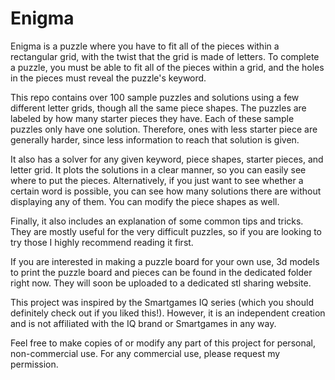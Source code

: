 # Enigma
Enigma is a puzzle where you have to fit all of the pieces within a rectangular grid, with the twist that the grid is made of letters. To complete a puzzle, you must be able to fit all of the pieces within a grid, and the holes in the pieces must reveal the puzzle's keyword. 

This repo contains over 100 sample puzzles and solutions using a few different letter grids, though all the same piece shapes. The puzzles are labeled by how many starter pieces they have. Each of these sample puzzles only have one solution. Therefore, ones with less starter piece are generally harder, since less information to reach that solution is given.

It also has a solver for any given keyword, piece shapes, starter pieces, and letter grid. It plots the solutions in a clear manner, so you can easily see where to put the pieces. Alternatively, if you just want to see whether a certain word is possible, you can see how many solutions there are without displaying any of them. You can modify the piece shapes as well.

Finally, it also includes an explanation of some common tips and tricks. They are mostly useful for the very difficult puzzles, so if you are looking to try those I highly recommend reading it first.

If you are interested in making a puzzle board for your own use, 3d models to print the puzzle board and pieces can be found in the dedicated folder right now. They will soon be uploaded to a dedicated stl sharing website.

This project was inspired by the Smartgames IQ series (which you should definitely check out if you liked this!). However, it is an independent creation and is not affiliated with the IQ brand or Smartgames in any way.

Feel free to make copies of or modify any part of this project for personal, non-commercial use. For any commercial use, please request my permission.
